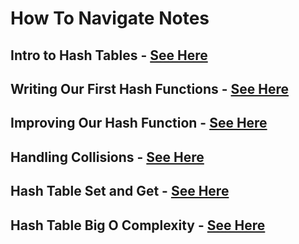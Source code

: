 # How To Navigate Notes

## Intro to Hash Tables - [See Here](./Notes/Hash_Table.md)

## Writing Our First Hash Functions - [See Here](./Notes/Hash_Functions.md)

## Improving Our Hash Function - [See Here](./Notes/Hash_Function_Refined.md)

## Handling Collisions - [See Here](./Notes/Hash_Collisions.md)

## Hash Table Set and Get - [See Here](./Notes/Hash_GetSet.md)

## Hash Table Big O Complexity - [See Here](./Notes/Hash_BigO.md)
